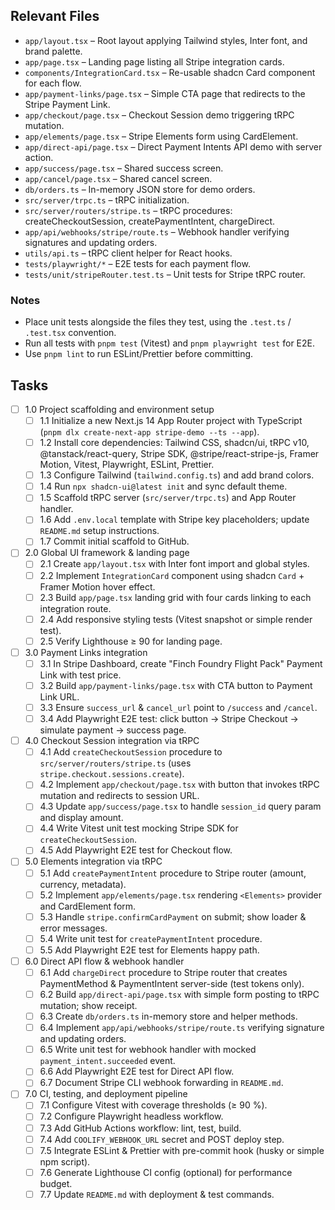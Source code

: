 ## Relevant Files

- `app/layout.tsx` – Root layout applying Tailwind styles, Inter font, and brand palette.
- `app/page.tsx` – Landing page listing all Stripe integration cards.
- `components/IntegrationCard.tsx` – Re-usable shadcn Card component for each flow.
- `app/payment-links/page.tsx` – Simple CTA page that redirects to the Stripe Payment Link.
- `app/checkout/page.tsx` – Checkout Session demo triggering tRPC mutation.
- `app/elements/page.tsx` – Stripe Elements form using CardElement.
- `app/direct-api/page.tsx` – Direct Payment Intents API demo with server action.
- `app/success/page.tsx` – Shared success screen.
- `app/cancel/page.tsx` – Shared cancel screen.
- `db/orders.ts` – In-memory JSON store for demo orders.
- `src/server/trpc.ts` – tRPC initialization.
- `src/server/routers/stripe.ts` – tRPC procedures: createCheckoutSession, createPaymentIntent, chargeDirect.
- `app/api/webhooks/stripe/route.ts` – Webhook handler verifying signatures and updating orders.
- `utils/api.ts` – tRPC client helper for React hooks.
- `tests/playwright/*` – E2E tests for each payment flow.
- `tests/unit/stripeRouter.test.ts` – Unit tests for Stripe tRPC router.

### Notes

- Place unit tests alongside the files they test, using the `.test.ts` / `.test.tsx` convention.
- Run all tests with `pnpm test` (Vitest) and `pnpm playwright test` for E2E.
- Use `pnpm lint` to run ESLint/Prettier before committing.

## Tasks

- [ ] 1.0 Project scaffolding and environment setup
  - [ ] 1.1 Initialize a new Next.js 14 App Router project with TypeScript (`pnpm dlx create-next-app stripe-demo --ts --app`).
  - [ ] 1.2 Install core dependencies: Tailwind CSS, shadcn/ui, tRPC v10, @tanstack/react-query, Stripe SDK, @stripe/react-stripe-js, Framer Motion, Vitest, Playwright, ESLint, Prettier.
  - [ ] 1.3 Configure Tailwind (`tailwind.config.ts`) and add brand colors.
  - [ ] 1.4 Run `npx shadcn-ui@latest init` and sync default theme.
  - [ ] 1.5 Scaffold tRPC server (`src/server/trpc.ts`) and App Router handler.
  - [ ] 1.6 Add `.env.local` template with Stripe key placeholders; update `README.md` setup instructions.
  - [ ] 1.7 Commit initial scaffold to GitHub.
- [ ] 2.0 Global UI framework & landing page
  - [ ] 2.1 Create `app/layout.tsx` with Inter font import and global styles.
  - [ ] 2.2 Implement `IntegrationCard` component using shadcn `Card` + Framer Motion hover effect.
  - [ ] 2.3 Build `app/page.tsx` landing grid with four cards linking to each integration route.
  - [ ] 2.4 Add responsive styling tests (Vitest snapshot or simple render test).
  - [ ] 2.5 Verify Lighthouse ≥ 90 for landing page.
- [ ] 3.0 Payment Links integration
  - [ ] 3.1 In Stripe Dashboard, create "Finch Foundry Flight Pack" Payment Link with test price.
  - [ ] 3.2 Build `app/payment-links/page.tsx` with CTA button to Payment Link URL.
  - [ ] 3.3 Ensure `success_url` & `cancel_url` point to `/success` and `/cancel`.
  - [ ] 3.4 Add Playwright E2E test: click button → Stripe Checkout → simulate payment → success page.
- [ ] 4.0 Checkout Session integration via tRPC
  - [ ] 4.1 Add `createCheckoutSession` procedure to `src/server/routers/stripe.ts` (uses `stripe.checkout.sessions.create`).
  - [ ] 4.2 Implement `app/checkout/page.tsx` with button that invokes tRPC mutation and redirects to session URL.
  - [ ] 4.3 Update `app/success/page.tsx` to handle `session_id` query param and display amount.
  - [ ] 4.4 Write Vitest unit test mocking Stripe SDK for `createCheckoutSession`.
  - [ ] 4.5 Add Playwright E2E test for Checkout flow.
- [ ] 5.0 Elements integration via tRPC
  - [ ] 5.1 Add `createPaymentIntent` procedure to Stripe router (amount, currency, metadata).
  - [ ] 5.2 Implement `app/elements/page.tsx` rendering `<Elements>` provider and CardElement form.
  - [ ] 5.3 Handle `stripe.confirmCardPayment` on submit; show loader & error messages.
  - [ ] 5.4 Write unit test for `createPaymentIntent` procedure.
  - [ ] 5.5 Add Playwright E2E test for Elements happy path.
- [ ] 6.0 Direct API flow & webhook handler
  - [ ] 6.1 Add `chargeDirect` procedure to Stripe router that creates PaymentMethod & PaymentIntent server-side (test tokens only).
  - [ ] 6.2 Build `app/direct-api/page.tsx` with simple form posting to tRPC mutation; show receipt.
  - [ ] 6.3 Create `db/orders.ts` in-memory store and helper methods.
  - [ ] 6.4 Implement `app/api/webhooks/stripe/route.ts` verifying signature and updating orders.
  - [ ] 6.5 Write unit test for webhook handler with mocked `payment_intent.succeeded` event.
  - [ ] 6.6 Add Playwright E2E test for Direct API flow.
  - [ ] 6.7 Document Stripe CLI webhook forwarding in `README.md`.
- [ ] 7.0 CI, testing, and deployment pipeline
  - [ ] 7.1 Configure Vitest with coverage thresholds (≥ 90 %).
  - [ ] 7.2 Configure Playwright headless workflow.
  - [ ] 7.3 Add GitHub Actions workflow: lint, test, build.
  - [ ] 7.4 Add `COOLIFY_WEBHOOK_URL` secret and POST deploy step.
  - [ ] 7.5 Integrate ESLint & Prettier with pre-commit hook (husky or simple npm script).
  - [ ] 7.6 Generate Lighthouse CI config (optional) for performance budget.
  - [ ] 7.7 Update `README.md` with deployment & test commands.
